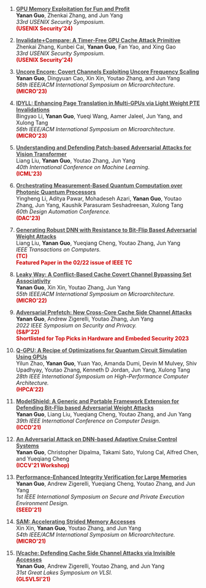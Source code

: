
1. **<a href="/files/usenix24_2.pdf" style= "color: #464646"> <u>GPU Memory Exploitation for Fun and Profit</u>**</a>   
    **Yanan Guo**, Zhenkai Zhang, and Jun Yang   
    *33rd USENIX Security Symposium*.  
    **<span style="color:#cc0000">(USENIX Security'24)</span>** 

1. **<a href="/files/usenix24_1.pdf" style= "color: #464646"> <u>Invalidate+Compare: A Timer-Free GPU Cache Attack Primitive</u>**</a>   
    Zhenkai Zhang, Kunbei Cai, **Yanan Guo**, Fan Yao, and Xing Gao   
    *33rd USENIX Security Symposium*.  
    **<span style="color:#cc0000">(USENIX Security'24)</span>** 

2. **<a href="/files/micro23.pdf" style= "color: #464646"> <u>Uncore Encore: Covert Channels Exploiting Uncore Frequency Scaling</u>**</a>   
    **Yanan Guo**, Dingyuan Cao, Xin Xin, Youtao Zhang, and Jun Yang   
    *56th IEEE/ACM International Symposium on Microarchitecture*.  
    **<span style="color:#cc0000">(MICRO'23)</span>** 

3. **<a href="/files/micro23_2.pdf" style= "color: #464646"><u> IDYLL: Enhancing Page Translation in Multi-GPUs via Light Weight PTE Invalidations </u>**</a>  
   Bingyao Li, **Yanan Guo**, Yueqi Wang, Aamer Jaleel, Jun Yang, and Xulong Tang  
   *56th IEEE/ACM International Symposium on Microarchitecture*.   
   **<span style="color:#cc0000">(MICRO'23)</span>** 

4. **<a href="/files/icml23.pdf" style= "color: #464646"><u> Understanding and Defending Patch-based Adversarial Attacks for Vision Transformer </u>**</a>  
   Liang Liu, **Yanan Guo**, Youtao Zhang, Jun Yang  
   *40th International Conference on Machine Learning*.   
   **<span style="color:#cc0000">(ICML'23)</span>** 

5. **<a href="/files/dac23.pdf" style= "color: #464646"><u> Orchestrating Measurement-Based Quantum Computation over Photonic Quantum Processors </u>**</a>  
   Yingheng Li, Aditya Pawar, Mohadeseh Azari, **Yanan Guo**, Youtao Zhang, Jun Yang, Kaushik Parasuram Seshadreesan, Xulong Tang  
   *60th Design Automation Conference.*   
   **<span style="color:#cc0000">(DAC'23)</span>** 

6. **<a href="/files/tc22.pdf" style= "color: #464646"><u> Generating Robust DNN with Resistance to Bit-Flip Based Adversarial Weight Attacks </u>**</a>  
   Liang Liu, **Yanan Guo**, Yueqiang Cheng, Youtao Zhang, Jun Yang  
   *IEEE Transactions on Computers.*   
   **<span style="color:#cc0000">(TC) <br> Featured Paper in the 02/22 issue of IEEE TC</span>**

7. **<a href="/files/micro22.pdf" style= "color: #464646"><u> Leaky Way: A Conflict-Based Cache Covert Channel Bypassing Set Associativity</u>**</a>  
   **Yanan Guo**, Xin Xin, Youtao Zhang, Jun Yang  
   *55th IEEE/ACM International Symposium on Microarchitecture.*   
   **<span style="color:#cc0000">(MICRO'22)</span>**

8. **<a href="/files/oakland22.pdf" style= "color: #464646"><u> Adversarial Prefetch: New Cross-Core Cache Side Channel Attacks</u>**</a>  
   **Yanan Guo**, Andrew Zigerelli, Youtao Zhang, Jun Yang  
   *2022 IEEE Symposium on Security and Privacy.*   
   **<span style="color:#cc0000">(S&P'22)</span>**  
   **<span style="color:#cc0000">Shortlisted for Top Picks in Hardware and Embeded Security 2023</span>**

9. **<a href="/files/hpca22.pdf" style= "color: #464646"><u> Q-GPU: A Recipe of Optimizations for Quantum Circuit Simulation Using GPUs</u>**</a>  
   Yilun Zhao, **Yanan Guo**, Yuan Yao, Amanda Dumi, Devin M Mulvey, Shiv Upadhyay, Youtao Zhang, Kenneth D Jordan, Jun Yang, Xulong Tang  
   *28th IEEE International Symposium on High-Performance Computer Architecture.*   
   **<span style="color:#cc0000">(HPCA'22)</span>**

10. **<a href="/files/iccd21.pdf" style= "color: #464646"> <u>ModelShield: A Generic and Portable Framework Extension for Defending Bit-Flip based Adversarial Weight Attacks</u>**</a>  
   **Yanan Guo**, Liang Liu, Yueqiang Cheng, Youtao Zhang, and Jun Yang  
   *39th IEEE International Conference on Computer Design.*   
   **<span style="color:#cc0000">(ICCD'21)</span>**

11. **<a href="/files/iccv21.pdf" style= "color: #464646"><u> An Adversarial Attack on DNN-based Adaptive Cruise Control Systems </u>**</a>  
    **Yanan Guo**, Christopher Dipalma, Takami Sato, Yulong Cal, Alfred Chen, and Yueqiang Cheng 
    [<i class="fas fa-link"></i>](https://sites.google.com/view/acc-adv)  
    **<span style="color:#cc0000">(ICCV'21 Workshop)</span>**

12. **<a href="/files/seed21.pdf" style= "color: #464646"><u> Performance-Enhanced Integrity Verification for Large Memories </u>**</a>  
    **Yanan Guo**, Andrew Zigerelli, Yueqiang Cheng, Youtao Zhang, and Jun Yang   
    *1st IEEE International Symposium on Secure and Private Execution Environment Design.*   
    **<span style="color:#cc0000">(SEED'21)</span>**

13. **<a href="/files/micro21.pdf" style= "color: #464646"><u> SAM: Accelerating Strided Memory Accesses </u>**</a>  
    Xin Xin, **Yanan Guo**, Youtao Zhang, and Jun Yang  
    *54th IEEE/ACM International Symposium on Microarchitecture.*   
    **<span style="color:#cc0000">(MICRO'21)</span>**

14. **<a href="/files/glsvlsi.pdf" style= "color: #464646"> <u> IVcache: Defending Cache Side Channel Attacks via Invisible Accesses </u>**</a>  
    **Yanan Guo**, Andrew Zigerelli, Youtao Zhang, and Jun Yang  
     *31st Great Lakes Symposium on VLSI.*   
    **<span style="color:#cc0000">(GLSVLSI'21)</span>**



